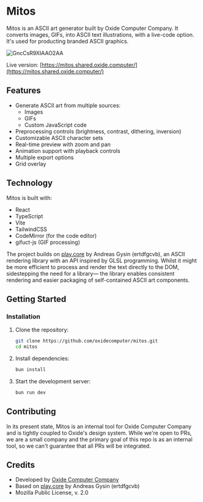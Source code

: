 # Mitos

Mitos is an ASCII art generator built by Oxide Computer Company. It converts images, GIFs,
into ASCII text illustrations, with a live-code option. It's used for producting branded
ASCII graphics.

![GncCsR9XIAAO2AA](https://github.com/user-attachments/assets/01e12760-f527-427e-8e13-7eb019a8cc4a)

Live version: [https://mitos.shared.oxide.computer/](https://mitos.shared.oxide.computer/)

## Features

- Generate ASCII art from multiple sources:
  - Images
  - GIFs
  - Custom JavaScript code
- Preprocessing controls (brightness, contrast, dithering, inversion)
- Customizable ASCII character sets
- Real-time preview with zoom and pan
- Animation support with playback controls
- Multiple export options
- Grid overlay

## Technology

Mitos is built with:

- React
- TypeScript
- Vite
- TailwindCSS
- CodeMirror (for the code editor)
- gifuct-js (GIF processing)

The project builds on [play.core](https://play.ertdfgcvb.xyz/) by Andreas Gysin (ertdfgcvb),
an ASCII rendering library with an API inspired by GLSL programming. Whilst it might be more
efficient to process and render the text directly to the DOM, sidestepping the need for a
library— the library enables consistent rendering and easier packaging of self-contained
ASCII art components.

## Getting Started

### Installation

1. Clone the repository:

   ```bash
   git clone https://github.com/oxidecomputer/mitos.git
   cd mitos
   ```

2. Install dependencies:

   ```bash
   bun install
   ```

3. Start the development server:
   ```bash
   bun run dev
   ```

## Contributing

In its present state, Mitos is an internal tool for Oxide Computer Company and is tightly
coupled to Oxide's design system. While we're open to PRs, we are a small company and the
primary goal of this repo is as an internal tool, so we can't guarantee that all PRs will be
integrated.

## Credits

- Developed by [Oxide Computer Company](https://oxide.computer/)
- Based on [play.core](https://play.ertdfgcvb.xyz/) by Andreas Gysin (ertdfgcvb)
- Mozilla Public License, v. 2.0

